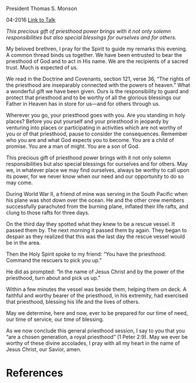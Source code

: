 President Thomas S. Monson

04-2016
[Link to Talk](https://www.churchofjesuschrist.org/study/general-conference/2016/04/a-sacred-trust?lang=eng)

_This precious gift of priesthood power brings with it not only solemn responsibilities but also special blessings for ourselves and for others._

My beloved brethren, I pray for the Spirit to guide my remarks this evening. A common thread binds us together. We have been entrusted to bear the priesthood of God and to act in His name. We are the recipients of a sacred trust. Much is expected of us.

We read in the Doctrine and Covenants, section 121, verse 36, “The rights of the priesthood are inseparably connected with the powers of heaven.” What a wonderful gift we have been given. Ours is the responsibility to guard and protect that priesthood and to be worthy of all the glorious blessings our Father in Heaven has in store for us—and for others through us.

Wherever you go, your priesthood goes with you. Are you standing in holy places? Before you put yourself and your priesthood in jeopardy by venturing into places or participating in activities which are not worthy of you or of that priesthood, pause to consider the consequences. Remember who you are and what God expects you to become. You are a child of promise. You are a man of might. You are a son of God.

This precious gift of priesthood power brings with it not only solemn responsibilities but also special blessings for ourselves and for others. May we, in whatever place we may find ourselves, always be worthy to call upon its power, for we never know when our need and our opportunity to do so may come.

During World War II, a friend of mine was serving in the South Pacific when his plane was shot down over the ocean. He and the other crew members successfully parachuted from the burning plane, inflated their life rafts, and clung to those rafts for three days.

On the third day they spotted what they knew to be a rescue vessel. It passed them by. The next morning it passed them by again. They began to despair as they realized that this was the last day the rescue vessel would be in the area.

Then the Holy Spirit spoke to my friend: “You have the priesthood. Command the rescuers to pick you up.”

He did as prompted: “In the name of Jesus Christ and by the power of the priesthood, turn about and pick us up.”

Within a few minutes the vessel was beside them, helping them on deck. A faithful and worthy bearer of the priesthood, in his extremity, had exercised that priesthood, blessing his life and the lives of others.

May we determine, here and now, ever to be prepared for our time of need, our time of service, our time of blessing.

As we now conclude this general priesthood session, I say to you that you “are a chosen generation, a royal priesthood” (1 Peter 2:9). May we ever be worthy of these divine accolades, I pray with all my heart in the name of Jesus Christ, our Savior, amen.

# References
